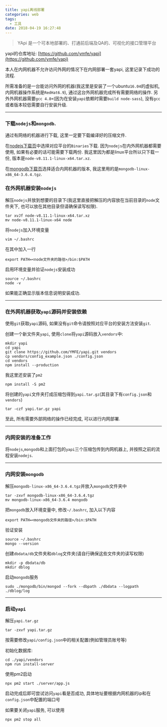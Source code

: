 ```yaml
---
title: yapi离线部署
categories: web
tags:
  - 工具
date: 2018-04-19 16:27:48
---
```


> YApi 是一个可本地部署的、打通前后端及QA的、可视化的接口管理平台

yapi的仓库地址: [https://github.com/ymfe/yapi](https://github.com/ymfe/yapi)

本人在内网机器不允许访问外网的情况下在内网部署一套yapi, 这里记录下成功的流程.

所需准备的是一台能访问外网的机器(我这里是安装了一个ubuntu`16.04`的虚拟机, 内网机器操作系统是`RedHat6.9`), 通过这台外网机器完成所有需要网络的操作. 另外外网机器需要`gcc 4.8+`(因为在安装`yapi`依赖时需要`build node-sass`), 没有`gcc`或者版本较低需要自行安装升级.

<!-- more -->

---

### 下载`nodejs`和`mongodb`.

通过有网络的机器进行下载, 这里一定要下载编译好的压缩文件.

在[nodejs下载页](https://nodejs.org/en/download/)中选择对应平台的`Binaries`下载. 因为`nodejs`在内外网机器都需要使用, 如果有必要的话可能需要下载两份. 我这里因为都是linux平台所以只下载一份, 版本是`node-v8.11.1-linux-x64.tar.xz`.

在[mongodb下载页](https://www.mongodb.com/download-center?jmp=nav#community)选择适合内网机器的版本, 我这里用的是`mongodb-linux-x86_64-3.6.4.tgz`.


### 在外网机器安装`nodejs`

解压`nodejs`并放到想要的目录下(我这里直接把解压的内容放在当前目录的`node`文件夹下, 也可以放在其他目录但请确保读写权限).

```
tar xvJf node-v8.11.1-linux-x64.tar.xz
mv node-v8.11.1-linux-x64 node

```

将`nodejs`加入环境变量

```
vim ~/.bashrc
```

在其中加入一行

```
export PATH=<node文件夹的路径>/bin:$PATH
```

启用环境变量并验证`nodejs`安装成功

```
source ~/.bashrc
node -v
```

如果能正确显示版本信息说明安装成功.

---

### 在外网机器获取`yapi`源码并安装依赖

使用`git`获取`yapi`源码, 如果没有`git`命令请按照对应平台的安装方法安装`git`.

创建一个新文件夹`yapi`, 使用`clone`将`yapi`源码放入`vendors`中:

```
mkdir yapi
cd yapi
git clone https://github.com/YMFE/yapi.git vendors
cp vendors/config_example.json ./config.json
cd vendors
npm install --production
```

我这里还安装了`pm2`

```
npm install -S pm2
```

将创建的`yapi`文件夹打成压缩包得到`yapi.tar.gz`(其目录下有`config.json`和`vendors`)

```
tar -czf yapi.tar.gz yapi
```

至此, 所有需要外部网络的操作已经完成, 可以进行内网部署.

---

### 内网安装的准备工作

将`nodejs`,`mongodb`和上面打包的`yapi`三个压缩包传到内网机器上, 并按照之前的流程安装`nodejs`.

---

### 内网安装`mongodb`

解压`mongodb-linux-x86_64-3.6.4.tgz`并放入`mongodb`文件夹中

```
tar -zxvf mongodb-linux-x86_64-3.6.4.tgz
mv mongodb-linux-x86_64-3.6.4 mongodb
```

把`mongodb`放入环境变量中, 修改`~/.bashrc`, 加入以下内容

```
export PATH=<mongodb文件夹的路径>/bin:$PATH
```

验证安装

```
source ~/.bashrc
mongo --version
```

创建`dbdata/db`文件夹和`dblog`文件夹(请自行确保这些文件夹的读写权限)

```
mkdir -p dbdata/db
mkdir dblog
```

启动`mongodb`服务

```
sudo ./mongodb/bin/mongod --fork --dbpath ./dbdata --logpath ./dblog/log
```

---

### 启动`yapi`

解压`yapi.tar.gz`

```
tar -zxvf yapi.tar.gz
```

按需要修改`yapi/config.json`中的相关配置(例如管理员账号等)

初始化数据库:
```
cd ./yapi/vendors
npm run install-server
```

使用pm2启动
```
npx pm2 start ./server/app.js
```

启动完成后即可尝试访问`yapi`看是否成功, 具体地址要根据内网机器的ip和在`config.json`中配置的端口号

如果要关闭`yapi`服务, 可以使用

```
npx pm2 stop all
```
